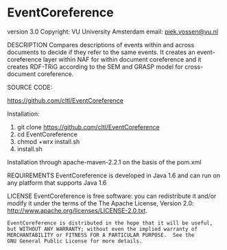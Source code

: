 EventCoreference
================
version 3.0
Copyright: VU University Amsterdam
email: piek.vossen@vu.nl

DESCRIPTION
Compares descriptions of events within and across documents to decide if they refer to the same events.
It creates an event-coreference layer within NAF for within document coreference and it creates RDF-TRiG according
to the SEM and GRASP model for cross-document coreference.


SOURCE CODE:

https://github.com/cltl/EventCoreference

Installation:
1. git clone https://github.com/cltl/EventCoreference
2. cd EventCoreference
3. chmod +wrx install.sh
4. install.sh

Installation through apache-maven-2.2.1 on the basis of the pom.xml

REQUIREMENTS
EventCoreference is developed in Java 1.6 and can run on any platform that supports Java 1.6

LICENSE
    EventCoreference is free software: you can redistribute it and/or modify
    it under the terms of the The Apache License, Version 2.0:
        http://www.apache.org/licenses/LICENSE-2.0.txt.

    EventCoreference is distributed in the hope that it will be useful,
    but WITHOUT ANY WARRANTY; without even the implied warranty of
    MERCHANTABILITY or FITNESS FOR A PARTICULAR PURPOSE.  See the
    GNU General Public License for more details.
